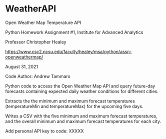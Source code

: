 # WeatherAPI

Open Weather Map Temperature API

Python Homework Assignment #1, Institute for Advanced Analytics

Professor Christopher Healey

https://www.csc2.ncsu.edu/faculty/healey/msa/python/assn-openweathermap/

August 31, 2021

Code Author: Andrew Tammaro

Python code to access the Open Weather Map API and query future-day forecasts containing expected daily weather conditions for different cities.

Extracts the the minimum and maximum forecast temperatures (temperatureMin and temperatureMax) for the upcoming five days.

Writes a CSV with the five minimum and maximum forecast temperatures, and the overall minimum and maximum forecast temperatures for each city.

Add personal API key to code: XXXXX
